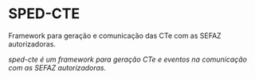 # SPED-CTE

Framework para geração e comunicação das CTe com as SEFAZ autorizadoras.

*sped-cte é um framework para geração CTe e eventos na comunicação com as SEFAZ autorizadoras.*

